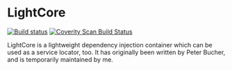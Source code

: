 # LightCore
[![Build status](https://ci.appveyor.com/api/projects/status/et1fpjlmnsrkw3mv?svg=true)](https://ci.appveyor.com/project/JuergenGutsch/lightcore)
[![Coverity Scan Build Status](https://scan.coverity.com/projects/7019/badge.svg)](https://scan.coverity.com/projects/juergengutsch-lightcore)

LightCore is a lightweight dependency injection container which can be used as a service locator, too. It has originally been written by Peter Bucher, and is temporarily maintained by me.

